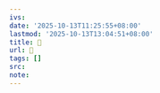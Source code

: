 ```yaml
---
ivs:
date: '2025-10-13T11:25:55+08:00'
lastmod: '2025-10-13T13:04:51+08:00'
title: 󰋑
url: 󰋑
tags: []
src:
note:
---
```


